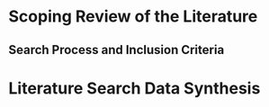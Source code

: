 # Scoping Review of the Literature



## Search Process and Inclusion Criteria


# Literature Search Data Synthesis

